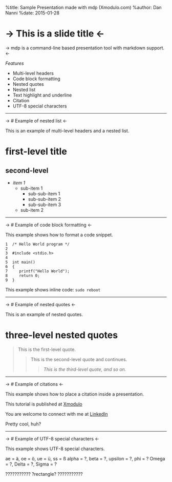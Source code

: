 %title: Sample Presentation made with mdp (Xmodulo.com)
%author: Dan Nanni
%date: 2015-01-28
 
-> This is a slide title <-
=========
 
-> mdp is a command-line based presentation tool with markdown support. <-
 
*_Features_*
 
* Multi-level headers
* Code block formatting
* Nested quotes
* Nested list
* Text highlight and underline
* Citation
* UTF-8 special characters
 
-------------------------------------------------
 
-> # Example of nested list <-
 
This is an example of multi-level headers and a nested list.
 
# first-level title
 
second-level
------------
 
- *item 1*
    - sub-item 1
        - sub-sub-item 1
        - sub-sub-item 2
        - sub-sub-item 3
    - sub-item 2
 
-------------------------------------------------
 
-> # Example of code block formatting <-
 
This example shows how to format a code snippet.
 
    1  /* Hello World program */
    2
    3  #include <stdio.h>
    4
    5  int main()
    6  {
    7     printf("Hello World");
    8     return 0;
    9  }
 
This example shows inline code: `sudo reboot`
 
-------------------------------------------------
 
-> # Example of nested quotes <-
 
This is an example of nested quotes.
 
# three-level nested quotes
 
> This is the first-level quote.
>> This is the second-level quote
>> and continues.
>>> *This is the third-level quote, and so on.*
 
-------------------------------------------------
 
-> # Example of citations <-
 
This example shows how to place a citation inside a presentation.
 
This tutorial is published at [Xmodulo](http://xmodulo.com)
 
You are welcome to connect with me at [LinkedIn](http://www.linkedin.com/in/xmodulo)
 
Pretty cool, huh?
 
-------------------------------------------------
 
-> # Example of UTF-8 special characters <-
 
This example shows UTF-8 special characters.
 
ae = ä, oe = ö, ue = ü, ss = ß
alpha = ?, beta = ?, upsilon = ?, phi = ?
Omega = ?, Delta = ?, Sigma = ?
 
???????????
?rectangle?
???????????
